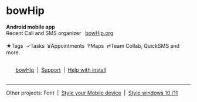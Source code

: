 # bowHip
<b>Android mobile app</b><br>
Recent Call and SMS organizer  
<a href="https://bowhip.org">bowHip.org</a><br><br>
★Tags  ✓Tasks  𑀫Appointments  ߉Maps  ⇄Team Collab, QuickSMS and more.<br><br>

        <a target="_blank" href="https://bowhip.org">bowHip</a>  |  <a target="_blank" href="https://bowhip.blogspot.com/2022/02/bowhip-phone-call-sms-organizer-mobile.html">Support</a>  |  <a target="_blank" href="https://bowhip.org/Help-installing-apk-to-mobile-device.html">Help with install</a><br><br>
<hr />
Other projects: Font  |  <a target="_blank" href="https://codepen.io/qp5/full/WNGbLBy">Style your Mobile device</a>  |   <a target="_blank" href="https://codepen.io/qp5/project/full/ZmBrJo">Style windows 10 /11</a>


